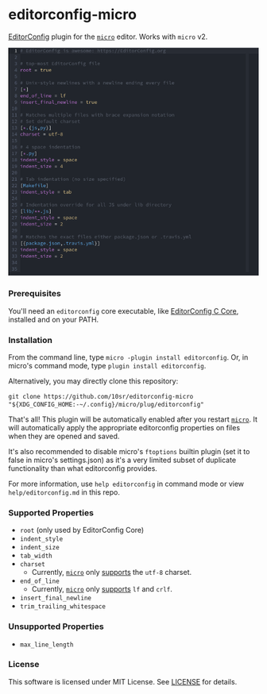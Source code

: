# editorconfig-micro

[EditorConfig] plugin for the [`micro`] editor. Works with `micro` v2.

![Syntax Highlight](https://raw.githubusercontent.com/10sr/editorconfig-micro/master/assets/syntax_highlight.png)

### Prerequisites

You'll need an `editorconfig` core executable, like [EditorConfig C Core], installed and on your PATH.


### Installation

From the command line, type `micro -plugin install editorconfig`. Or, in micro's command mode, type `plugin install editorconfig`.

Alternatively, you may directly clone this repository:

    git clone https://github.com/10sr/editorconfig-micro "${XDG_CONFIG_HOME:-~/.config}/micro/plug/editorconfig"

That's all! This plugin will be automatically enabled after you restart [`micro`]. It will automatically apply the appropriate editorconfig properties on files when they are opened and saved.

It's also recommended to disable micro's `ftoptions` builtin plugin (set it to false in micro's settings.json) as it's a very limited subset of duplicate functionality than what editorconfig provides.

For more information, use `help editorconfig` in command mode or view `help/editorconfig.md` in this repo.


### Supported Properties

* `root` (only used by EditorConfig Core)
* `indent_style`
* `indent_size`
* `tab_width`
* `charset`
  * Currently, [`micro`] only [supports][EditorConfig Options] the `utf-8` charset.
* `end_of_line`
  * Currently, [`micro`] only [supports][EditorConfig Options] `lf` and `crlf`.
* `insert_final_newline`
* `trim_trailing_whitespace`


### Unsupported Properties

* `max_line_length`


### License

This software is licensed under MIT License.
See [LICENSE](LICENSE) for details.

[`micro`]: https://micro-editor.github.io
[EditorConfig]: http://editorconfig.org
[EditorConfig Options]: https://github.com/zyedidia/micro/blob/master/runtime/help/options.md
[EditorConfig C Core]: https://github.com/editorconfig/editorconfig-core-c
